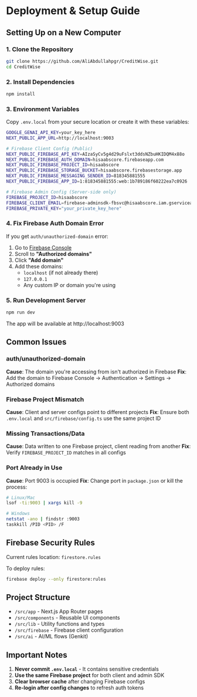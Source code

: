 # Deployment & Setup Guide

## Setting Up on a New Computer

### 1. Clone the Repository
```bash
git clone https://github.com/AliAbdullahpgr/CreditWise.git
cd CreditWise
```

### 2. Install Dependencies
```bash
npm install
```

### 3. Environment Variables
Copy `.env.local` from your secure location or create it with these variables:

```bash
GOOGLE_GENAI_API_KEY=your_key_here
NEXT_PUBLIC_APP_URL=http://localhost:9003

# Firebase Client Config (Public)
NEXT_PUBLIC_FIREBASE_API_KEY=AIzaSyCv5g4d29uFslxt3ddsNZbuHKIDQM4x88o
NEXT_PUBLIC_FIREBASE_AUTH_DOMAIN=hisaabscore.firebaseapp.com
NEXT_PUBLIC_FIREBASE_PROJECT_ID=hisaabscore
NEXT_PUBLIC_FIREBASE_STORAGE_BUCKET=hisaabscore.firebasestorage.app
NEXT_PUBLIC_FIREBASE_MESSAGING_SENDER_ID=818345881555
NEXT_PUBLIC_FIREBASE_APP_ID=1:818345881555:web:1b789186f60222ea7c0926

# Firebase Admin Config (Server-side only)
FIREBASE_PROJECT_ID=hisaabscore
FIREBASE_CLIENT_EMAIL=firebase-adminsdk-fbsvc@hisaabscore.iam.gserviceaccount.com
FIREBASE_PRIVATE_KEY="your_private_key_here"
```

### 4. Fix Firebase Auth Domain Error

If you get `auth/unauthorized-domain` error:

1. Go to [Firebase Console](https://console.firebase.google.com/project/hisaabscore/authentication/settings)
2. Scroll to **"Authorized domains"**
3. Click **"Add domain"**
4. Add these domains:
   - `localhost` (if not already there)
   - `127.0.0.1`
   - Any custom IP or domain you're using

### 5. Run Development Server
```bash
npm run dev
```

The app will be available at http://localhost:9003

## Common Issues

### auth/unauthorized-domain
**Cause**: The domain you're accessing from isn't authorized in Firebase
**Fix**: Add the domain to Firebase Console → Authentication → Settings → Authorized domains

### Firebase Project Mismatch
**Cause**: Client and server configs point to different projects
**Fix**: Ensure both `.env.local` and `src/firebase/config.ts` use the same project ID

### Missing Transactions/Data
**Cause**: Data written to one Firebase project, client reading from another
**Fix**: Verify `FIREBASE_PROJECT_ID` matches in all configs

### Port Already in Use
**Cause**: Port 9003 is occupied
**Fix**: Change port in `package.json` or kill the process:
```bash
# Linux/Mac
lsof -ti:9003 | xargs kill -9

# Windows
netstat -ano | findstr :9003
taskkill /PID <PID> /F
```

## Firebase Security Rules

Current rules location: `firestore.rules`

To deploy rules:
```bash
firebase deploy --only firestore:rules
```

## Project Structure
- `/src/app` - Next.js App Router pages
- `/src/components` - Reusable UI components
- `/src/lib` - Utility functions and types
- `/src/firebase` - Firebase client configuration
- `/src/ai` - AI/ML flows (Genkit)

## Important Notes

1. **Never commit `.env.local`** - It contains sensitive credentials
2. **Use the same Firebase project** for both client and admin SDK
3. **Clear browser cache** after changing Firebase configs
4. **Re-login after config changes** to refresh auth tokens

